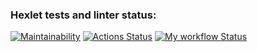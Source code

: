 ### Hexlet tests and linter status:

[![Maintainability](https://api.codeclimate.com/v1/badges/a99a88d28ad37a79dbf6/maintainability)](https://codeclimate.com/github/codeclimate/codeclimate/maintainability)
[![Actions Status](https://github.com/jprestor/backend-project-lvl1/workflows/hexlet-check/badge.svg)](https://github.com/jprestor/backend-project-lvl1/actions)
[![My workflow Status](https://github.com/jprestor/backend-project-lvl1/actions/workflows/my-workflow/badge.svg)](https://github.com/jprestor/backend-project-lvl1/actions/workflows/my-workflow.yml)
